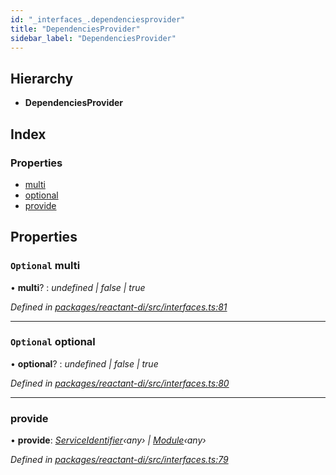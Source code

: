 ```yaml
---
id: "_interfaces_.dependenciesprovider"
title: "DependenciesProvider"
sidebar_label: "DependenciesProvider"
---
```


## Hierarchy

* **DependenciesProvider**

## Index

### Properties

* [multi](_interfaces_.dependenciesprovider.md#optional-multi)
* [optional](_interfaces_.dependenciesprovider.md#optional-optional)
* [provide](_interfaces_.dependenciesprovider.md#provide)

## Properties

### `Optional` multi

• **multi**? : *undefined | false | true*

*Defined in [packages/reactant-di/src/interfaces.ts:81](https://github.com/unadlib/reactant/blob/a019d587/packages/reactant-di/src/interfaces.ts#L81)*

___

### `Optional` optional

• **optional**? : *undefined | false | true*

*Defined in [packages/reactant-di/src/interfaces.ts:80](https://github.com/unadlib/reactant/blob/a019d587/packages/reactant-di/src/interfaces.ts#L80)*

___

###  provide

• **provide**: *[ServiceIdentifier](../modules/_interfaces_.md#serviceidentifier)‹any› | [Module](_interfaces_.module.md)‹any›*

*Defined in [packages/reactant-di/src/interfaces.ts:79](https://github.com/unadlib/reactant/blob/a019d587/packages/reactant-di/src/interfaces.ts#L79)*
